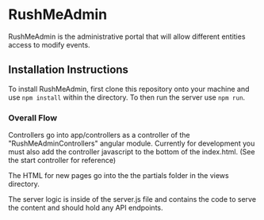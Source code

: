 # RushMeAdmin
RushMeAdmin is the administrative portal that will allow different entities access to modify events.

## Installation Instructions
To install RushMeAdmin, first clone this repository onto your machine and use `npm install` within the directory. To then run the server use `npm run`.

### Overall Flow
Controllers go into app/controllers as a controller of the "RushMeAdminControllers" angular module. Currently for development you must also add the controller javascript to the bottom of the index.html. (See the start controller for reference)

The HTML for new pages go into the the partials folder in the views directory.

The server logic is inside of the server.js file and contains the code to serve the content and should hold any API endpoints.
